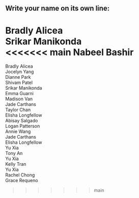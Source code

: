 ## Write your name on its own line:   


Bradly Alicea    
Srikar Manikonda  
<<<<<<< main
Nabeel Bashir
=======
Bradly Alicea  
Jocelyn Yang   
Dianne Park   
Shivam Patel    
Srikar Manikonda   
Emma Guarni   
Madison Van   
Jade Carthans   
Taylor Chan   
Elisha Longfellow   
Abisay Salgado   
Logan Patterson  
Annie Wang   
Jade Carthans   
Elisha Longfellow    
Yu Xia    
Tony An   
Yu Xia    
Kelly Tran   
Yu Xia     
Rachel Chong    
Grace Requeno    
>>>>>>> main
